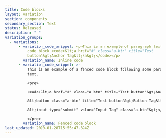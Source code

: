 ```yaml
---
title: Code blocks
layout: variation
section: components
secondary_section: Text
status: Released
description: " "
variation_groups:
  - variations:
      - variation_code_snippet: <p>This is an example of paragraph text with an inline
          code block <code>&lt;a href="#" class="a-btn" title="Test
          button"&gt;Anchor Tag&lt;/a&gt;</code></p>
        variation_name: Inline code
      - variation_code_snippet: >-
          This is an example of a fenced code block following some paragraph
          text.

          <pre>

          <code>&lt;a href="#" class="a-btn" title="Test button"&gt;Anchor Tag&lt;/a&gt;

          &lt;button class="a-btn" title="Test button"&gt;Button Tag&lt;/button&gt;

          &lt;input type="submit" value="Input Tag" class="a-btn"&gt;</code>

          </pre>
        variation_name: Fenced code block
last_updated: 2020-01-28T15:55:47.394Z
---
```

